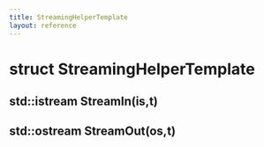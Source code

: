 ```yaml
---
title: StreamingHelperTemplate
layout: reference
---
```

struct StreamingHelperTemplate
===
std::istream StreamIn(is,t)
------

std::ostream StreamOut(os,t)
------

